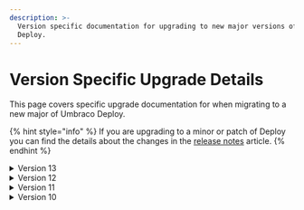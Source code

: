 ```yaml
---
description: >-
  Version specific documentation for upgrading to new major versions of Umbraco
  Deploy.
---
```


# Version Specific Upgrade Details

This page covers specific upgrade documentation for when migrating to a new major of Umbraco Deploy.

{% hint style="info" %}
If you are upgrading to a minor or patch of Deploy you can find the details about the changes in the [release notes](../../../11/umbraco-deploy/release-notes.md) article.
{% endhint %}

<details>

<summary>Version 13</summary>

Version 13 of Umbraco Deploy has a minimum dependency on Umbraco CMS core of `13.0.0`. It runs on .NET 8.

**Breaking changes**

Version 13 contains a number of breaking changes. We don't expect many projects to be affected by them as they are in areas that are not typical extension points. For reference though, the full details are listed here:

**Behavior**

* The default value for the configuration option `ResolveUserInTargetEnvironment` was changed to `true`.

**Configuration**

* [Configuration of relations](../deploy-settings.md#relationtypes) was changed from a list to a dictionary.

```json
// Before
"RelationTypes": [
  {
    "Alias": "relateParentDocumentOnDelete",
    "Mode": "Weak",
  },
  {
    "Alias": "relateShopItemOnCreate",
    "Mode": "Exclude",
  }
],

// After
"RelationTypes": {
  "relateParentDocumentOnDelete": "Weak",
  "relateShopItemOnCreate": "Exclude"
},
```

* [Configuration of value connectors](../deploy-settings.md#valueconnectors) was changed from a list to a dictionary.

```json
// Before
"ValueConnectors": [
  {
    "Alias": "nuPickers.DotNetCheckBoxPicker",
    "TypeName": "Umbraco.Deploy.Contrib.Connectors.ValueConnectors.NuPickersValueConnector,Umbraco.Deploy.Contrib.Connectors",
  }
],

// After
"ValueConnectors": {
  "nuPickers.DotNetCheckBoxPicker": "Umbraco.Deploy.Contrib.Connectors.ValueConnectors.NuPickersValueConnector, Umbraco.Deploy.Contrib.Connectors"
},
```

**Code**

The following updates describe the more significant changes to the codebase and public API:

* Moved value connectors for core property editors from `Umbraco.Deploy.Contrib` into `Umbraco.Deploy.Infrastructure`.
* Renamed the Deploy add-on for Umbraco Forms from `Umbraco.Deploy.Forms` to `Umbraco.Forms.Deploy`.

These updates are more minor. We don't expect many projects to be affected by them as they are in areas that are not typical extension points:

* Removed the obsolete `IsHeadless` property from \`UmbracoCloudClientConfigurationInfo\`\`.
* Made the `ProcessX` methods for each step of content connectors private.
* Removed the obsolete overload of `SaveContentType` on `ContentTypeConnectorBase`.
* An obsolete constructor was removed from `DictionaryItemConnector`.
* `QueueItemDto` was moved into the `Umbraco.Deploy.Infrastructure.Persistence` namespace.
* `DocumentConnector` has a changed constructor such that we can use redirect tracking logic now exposed from CMS.
* Remove now unnecessary interfaces and extension methods for rich text parsing. These were introduced to ensure backward compatibility in older versions: `IMacroParser2`, `IImageSourceParser2` and `ILocaLinkParser2`.

</details>

<details>

<summary>Version 12</summary>

Version 12 of Umbraco Deploy has a minimum dependency on Umbraco CMS core of `12.0.0`. It runs on .NET 7.

The forms deployment component has a minimum dependency on Umbraco Forms of `12.0.0`.

**Breaking changes**

Version 12 contains a number of breaking changes. We don't expect many projects to be affected by them as they are in areas that are not typical extension points. For reference though, the full details are listed here:

**License**

For anyone using Umbraco Deploy On-Premise, we've updated the licensing system in use for Umbraco 12.

Please [reach out to your partner or sales representative](https://umbraco.com/products/umbraco-deploy/umbraco-deploy-on-premises/#order) to obtain a new license for an existing subscription.

Use of Umbraco Deploy on Umbraco Cloud is not affected.

**Code**

* The obsolete constructor on `ConfigurePackageMigrationOptions` was removed.
* The obsolete properties on `FormArtifact` were removed.
* The obsolete constructor on `FileConnector` was removed.
* The obsolete constructor and method on `ArtifactRelator` were removed. An unused parameter in the retained constructor was removed.
* The `CreateSetSignatures` method was added to the `IDiskWorkItemFactory` interface.
* The `DiskWorkItemFactory` was made internal and an obsolete constructor removed.
* All methods in `UmbracoFormsCompatibility` were removed.
* Removed the unused class `TransferServiceExtensions`.
* Added the extension method available on `TransferEntityServiceExtensions` to `ITransferEntityService` and removed the class implementing the extension method.

</details>

<details>

<summary>Version 11</summary>

#### Version 11

Version 11 of Umbraco Deploy has a minimum dependency on Umbraco CMS core of `11.0.0`. It runs on .NET 7.

The forms deployment component has a minimum dependency on Umbraco Forms of `11.0.0`.

**Breaking changes**

Version 11 contains a number of breaking changes. We don't expect many projects to be affected by them as they are in areas that are not typical extension points. For reference though, the full details are listed here:

**Code**

* The property `PreValues` on `FormArtifact` was changed from an `IEnumerable<string>` to an `IEnumerable<FieldPrevalue>`, where `FieldPrevalue` contains a `Value` and `Caption`.
* Nullable checks were enabled in the `Umbraco.Deploy.Forms` project and issues resolved by applying appropriate nullable settings to multiple properties.
* The `TreeNodeGetter` function set as a property on `DeployTransferRegisteredEntityTypeDetail.RemoteTreeDetail` now takes a non-nullable `HttpContext` parameter.
* The `matchesRoutePath` and `matchesNodeId` parameters provided to `ITransferEntityService.RegisterTransferEntityType`, and which populate the `MatchesRoutePath` and `MatchesNodeId` properties on `DeployTransferRegisteredEntityTypeDetail`, now take an HttpContext argument.
* The `MultiNodeTreePickerPreValueConnector` was removed (as the format for Umbraco 8+ is as UDIs, and hence there is no processing to do).
* Obsolete constructors, properties, and methods on `Manifest` were removed.
* Namespace of the `Package` class was adjusted and the obsolete property `Artifacts` was removed. `ArtifactsWithOptions` was renamed to `Artifacts`.
* The signature of `EnvironmentController.BeginCreateManifestForUdis` was changed.
* The temporary interface `IUmbracoEnvironmentWithOptionsAwareManifest` was removed and elements added to `IUmbracoEnvironment`.
* The signature of `IWorkItemFactory.CreateSourceDeplo`y was changed to accommodate culture and scheduled publishing options.
* The obsolete constructor on `SourceDeployWorkItem` was removed.
* The class `UmbracoFormsCompatibility` that is no longer required has been removed.
* Obsolete constructors were removed on `NoNodesController`, `UiController`, and `UiControllerBase`.
* Temporary interfaces for connectors, introduced to avoid breaking changes with the introduction of the `IContextCache` in 10.2, were removed and the method overloads added to the original interfaces.
* The obsolete constructor was removed on `WorkItemFactory`.
* The obsolete protected methods on `DeployRestoreWorkItemBase` were removed.

</details>

<details>

<summary>Version 10</summary>

#### Version 10

Version 10 of Umbraco Deploy has a minimum dependency on Umbraco CMS core of `10.0.0`. It runs on .NET 6.

The forms deployment component has a minimum dependency on Umbraco Forms of `10.0.0`.

To migrate to version 10 you should first update to the latest minor release of version 9. This will ensure you have all the database schema changes in place.

**Breaking changes**

Version 10 includes a number of breaking changes. These changes are unlikely to affect many projects because they're not in typical extension points. For reference though, the full details are listed here.

**Database Initialization**

When using Umbraco Deploy with Umbraco Cloud, a development database is automatically created when restoring a project into a local environment for the first time. With Umbraco 9 and previous versions, SQL CE could be used for this. This database type is no longer supported in Umbraco 10, so SQLite is available instead. SQLite will be the default format used for the local database.

If you prefer to use a supported alternative, you can ensure that a connection string is in place before triggering the restore operation.

For example, to use a local SQL Server Express instance, you would place this in your `appSettings.json` configuration file:

```json
{
  "ConnectionStrings": {
    "umbracoDbDSN": "Server=.\\SQLEXPRESS;Database=UmbracoDb;Integrated Security=true",
    "umbracoDbDSN_ProviderName": "Microsoft.Data.SqlClient"
  }
}
```

If you prefer to use LocalDB, either set a connection string as above:

```json
{
  "ConnectionStrings": {
    "umbracoDbDSN": "Data Source=(localdb)\\MSSQLLocalDB;AttachDbFilename=|DataDirectory|\\Umbraco.mdf;Integrated Security=True",
    "umbracoDbDSN_ProviderName": "Microsoft.Data.SqlClient"
  }
}
```

Or set the configuration value of `Umbraco:Deploy:Settings:PreferLocalDbConnectionString` to `true`:

```json
{
    "Umbraco": {
        "Deploy": {
            "Settings": {
                "PreferLocalDbConnectionString": true
            }
        }
    }
}
```

If you are upgrading from Umbraco 9 and already have a LocalDB instance, you can set this value to `true`. This will ensure it is used rather than a new, empty SQLite database.

**Configuration**

* The boolean property `IgnoreBrokenDependencies` has been removed, and the option is now controlled only by the `IgnoreBrokenDependenciesBehavior` configuration key, which takes an enumeration value.
  * The default value has changed to `IgnoreBrokenDependenciesBehavior.Restore`, as this will most likely be what developers require (allowing broken dependencies when restoring, but not when pushing to an upstream environment).
* `CurrentWorkspaceName` has been added to the `Project` configuration section. This will be used by on-premises installations.
  * Previously this used EnvironmentName in the `Debug` configuration section, which will still be used if defined to support upgrades. We recommend using the new configuration as it's more intuitively placed (that is not really a "debug" setting for on-premises installations).

**Code**

* The following classes have altered constructors taking additional parameters.
  * `DeployScopeProvider`
  * `ArtifactRelator`
  * `RepairDictionaryIdsWorkItem`
  * `DiskWorkItemFactory`
  * `ClearSignaturesWorkItem`
  * `MemberTypeConnector`
  * `DeployManagementDashboardController`
  * `CurrentEnvironment`
* Additional methods have been added to `IUmbracoEnvironment`.
* The property `BackOfficeDeployOperation` has been added to `IWorkItem`.
* The `RelationTypeArtifact` class has been moved to the `Umbraco.Deploy.Infrastructure.Artifacts` namespace.
* `IDiskEntityService` has been moved to the `Umbraco.Deploy.Infrastructure.Disk` namespace.
* An additional method, previously provided by an extension method, has been added to the `IDiskEntityService` interface.
* `DiskReadTask` has been moved to the `Umbraco.Deploy.Infrastructure.Work.BackgroundTasks` namespace.
* `ITransferEntityService.RegisterTransferEntityType` has an additional parameter.
* `DeployRegisteredEntityTypeDetail` was renamed to `DeployTransferRegisteredEntityTypeDetail`.
* Removed unused class `SerializablePropertyValue`.

</details>
